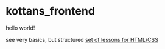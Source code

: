 # kottans_frontend
hello world!

see very basics, but structured [set of lessons for HTML/CSS](httpd://github.com/imtom4/pasta/html/html.md) 
